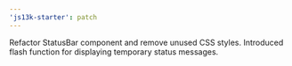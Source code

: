 ```yaml
---
'js13k-starter': patch
---
```


Refactor StatusBar component and remove unused CSS styles. Introduced flash function for displaying temporary status messages.

